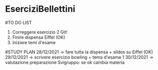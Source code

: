 # EserciziBellettini

#TO DO LIST

1. Correggere esercizio 2 Git!
2. Finire dispensa Eiffel (OK)
3. Iniziare temi d'esame

#STUDY PLAN
28/12/2021 -> fare tutta la dispensa + slides su Eiffel (OK)
29/12/2021 -> scrivere esercizio bowling + tema d'esame 1
30/12/2021 -> valutazione preparazione Svigruppo: se ok cambia materia
